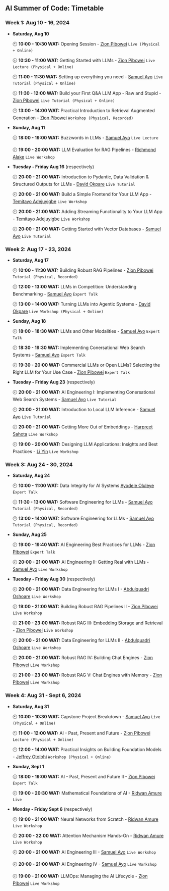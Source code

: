 ## AI Summer of Code: Timetable

### Week 1: Aug 10 - 16, 2024

- **Saturday, Aug 10**
  
  🕙 **10:00 - 10:30 WAT:** Opening Session - [Zion Pibowei](https://linkedin.com/in/zion-pibowei) `Live (Physical + Online)`
  
  🕥 **10:30 - 11:00 WAT:** Getting Started with LLMs - [Zion Pibowei](https://linkedin.com/in/zion-pibowei)  `Live Lecture (Physical + Online)`

  🕚 **11:00 - 11:30 WAT:** Setting up everything you need - [Samuel Ayo](https://www.linkedin.com/in/sam-ayo) `Live Tutorial (Physical + Online)`

  🕦 **11:30 - 12:00 WAT:** Build your First Q&A LLM App - Raw and Stupid - [Zion Pibowei](https://linkedin.com/in/zion-pibowei) `Live Tutorial (Physical + Online)`

  🕐 **13:00 - 14:00 WAT:** Practical Introduction to Retrieval Augmented Generation - [Zion Pibowei](https://linkedin.com/in/zion-pibowei) `Workshop (Physical, Recorded)`
    
- **Sunday, Aug 11**
 
  🕧 **18:00 - 19:00 WAT:** Buzzwords in LLMs - [Samuel Ayo](https://www.linkedin.com/in/sam-ayo) `Live Lecture`
  
  🕖 **19:00 - 20:00 WAT:** LLM Evaluation for RAG Pipelines - [Richmond Alake](https://www.linkedin.com/in/richmondalake) `Live Workshop`

- **Tuesday - Friday Aug 16** (respectively)
  
  🕗 **20:00 - 21:00 WAT:** Introduction to Pydantic, Data Validation & Structured Outputs for LLMs - [David Okpare](https://www.linkedin.com/in/david-okpare) `Live Tutorial`
  
  🕗 **20:00 - 21:00 WAT:** Build a Simple Frontend for Your LLM App - [Temitayo Adejuyigbe](https://www.linkedin.com/in/temitayo-adejuyigbe-943860127) `Live Workshop`

  🕗 **20:00 - 21:00 WAT:** Adding Streaming Functionality to Your LLM App - [Temitayo Adejuyigbe](https://www.linkedin.com/in/temitayo-adejuyigbe-943860127) `Live Workshop`

  🕗 **20:00 - 21:00 WAT:** Getting Started with Vector Databases - [Samuel Ayo](https://www.linkedin.com/in/sam-ayo) `Live Tutorial`


### Week 2: Aug 17 - 23, 2024

- **Saturday, Aug 17**
  
  🕙 **10:00 - 11:30 WAT:** Building Robust RAG Pipelines - [Zion Pibowei](https://linkedin.com/in/zion-pibowei) `Tutorial (Physical, Recorded)`

  🕕 **12:00 - 13:00 WAT:** LLMs in Competition: Understanding Benchmarking - [Samuel Ayo](https://www.linkedin.com/in/sam-ayo) `Expert Talk`

  🕜 **13:00 - 14:00 WAT:** Turning LLMs into Agentic Systems - [David Okpare](https://www.linkedin.com/in/david-okpare) `Live Workshop (Physical + Online)`

- **Sunday, Aug 18**
  
  🕖 **18:00 - 18:30 WAT:** LLMs and Other Modalities - [Samuel Ayo](https://www.linkedin.com/in/sam-ayo) `Expert Talk`

  🕖 **18:30 - 19:30 WAT:** Implementing Conersational Web Search Systems - [Samuel Ayo](https://www.linkedin.com/in/sam-ayo) `Expert Talk`
  
  🕗 **19:30 - 20:00 WAT:** Commercial LLMs or Open LLMs? Selecting the Right LLM for Your Use Case - [Zion Pibowei](https://linkedin.com/in/zion-pibowei) `Expert Talk`

- **Tuesday - Friday Aug 23** (respectively)
  
  🕗 **20:00 - 21:00 WAT:** AI Engineering I: Implementing Conersational Web Search Systems - [Samuel Ayo](https://www.linkedin.com/in/sam-ayo) `Live Tutorial`
  
  🕗 **20:00 - 21:00 WAT:** Introduction to Local LLM Inference - [Samuel Ayo](https://www.linkedin.com/in/sam-ayo) `Live Tutorial`

  🕗 **20:00 - 21:00 WAT:** Getting More Out of Embeddings - [Harpreet Sahota](https://www.linkedin.com/in/harpreetsahota204) `Live Workshop`
  
  🕖 **19:00 - 20:00 WAT:** Designing LLM Applications: Insights and Best Practices - [Li Yin](https://www.linkedin.com/in/li-yin-ai) `Live Workshop`
  

### Week 3: Aug 24 - 30, 2024

- **Saturday, Aug 24**
  
  🕙 **10:00 - 11:00 WAT:** Data Integrity for AI Systems [Ayodele Oluleye](https://www.linkedin.com/in/ayodele-oluleye-6a726b61) `Expert Talk`

  🕧 **11:30 - 13:00 WAT:** Software Engineering for LLMs - [Samuel Ayo](https://www.linkedin.com/in/sam-ayo) `Tutorial (Physical, Recorded)`

  🕐 **13:00 - 14:00 WAT:** Software Engineering for LLMs - [Samuel Ayo](https://www.linkedin.com/in/sam-ayo) `Tutorial (Physical, Recorded)`


- **Sunday, Aug 25**
  
  🕖 **19:00 - 19:40 WAT:** AI Engineering Best Practices for LLMs - [Zion Pibowei](https://linkedin.com/in/zion-pibowei) `Expert Talk`
  
  🕗 **20:00 - 21:00 WAT:** AI Engineering II: Getting Real with LLMs - [Samuel Ayo](https://www.linkedin.com/in/sam-ayo) `Live Workshop`
    

- **Tuesday - Friday Aug 30**  (respectively)
  
  🕗 **20:00 - 21:00 WAT:** Data Engineering for LLMs I - [Abdulquadri Oshoare](https://www.linkedin.com/in/abdulquadri-ayodeji) `Live Workshop`

  🕖 **19:00 - 21:00 WAT:** Building Robust RAG Pipelines II - [Zion Pibowei](https://linkedin.com/in/zion-pibowei) `Live Workshop`
  
  🕗 **21:00 - 23:00 WAT:** Robust RAG III: Embedding Storage and Retrieval - [Zion Pibowei](https://linkedin.com/in/zion-pibowei) `Live Workshop`

  🕗 **20:00 - 21:00 WAT:** Data Engineering for LLMs II - [Abdulquadri Oshoare](https://www.linkedin.com/in/abdulquadri-ayodeji) `Live Workshop`
  
  🕗 **20:00 - 21:00 WAT:** Robust RAG IV: Building Chat Engines - [Zion Pibowei](https://linkedin.com/in/zion-pibowei) `Live Workshop`

  🕗 **21:00 - 23:00 WAT:** Robust RAG V: Chat Engines with Memory - [Zion Pibowei](https://linkedin.com/in/zion-pibowei) `Live Workshop`

  
### Week 4: Aug 31 - Sept 6, 2024

- **Saturday, Aug 31**
  
  🕙 **10:00 - 10:30 WAT:** Capstone Project Breakdown - [Samuel Ayo](https://www.linkedin.com/in/sam-ayo) `Live (Physical + Online)`

  🕚 **11:00 - 12:00 WAT:** AI - Past, Present and Future - [Zion Pibowei](https://linkedin.com/in/zion-pibowei) `Lecture (Physical + Online)`

  🕛 **12:00 - 14:00 WAT:** Practical Insights on Building Foundation Models - [Jeffrey Otoibhi](https://twitter.com/Jeffreypaul_) `Workshop (Physical + Online)`

  <!-- 🕐 **13:00 - 14:00 WAT:** What Have We Achieved So Far? - [Zion Pibowei](https://linkedin.com/in/zion-pibowei) `Live (Physical + Online)` -->

- **Sunday, Sept 1**

  🕧 **18:00 - 19:00 WAT:** AI - Past, Present and Future II - [Zion Pibowei](https://linkedin.com/in/zion-pibowei) `Expert Talk`

  🕖 **19:00 - 20:30 WAT:** Mathematical Foundations of AI - [Ridwan Amure](https://www.linkedin.com/in/ridwan-amure) `Live`

  
- **Monday - Friday Sept 6**  (respectively)

  🕖 **19:00 - 21:00 WAT:** Neural Networks from Scratch  - [Ridwan Amure](https://www.linkedin.com/in/ridwan-amure) `Live Workshop`
  
  🕗 **20:00 - 22:00 WAT:** Attention Mechanism Hands-On - [Ridwan Amure](https://www.linkedin.com/in/ridwan-amure) `Live Workshop`

  🕗 **20:00 - 21:00 WAT:** AI Engineering III - [Samuel Ayo](https://www.linkedin.com/in/sam-ayo) `Live Workshop`
  
  🕗 **20:00 - 21:00 WAT:** AI Engineering IV - [Samuel Ayo](https://www.linkedin.com/in/sam-ayo) `Live Workshop`

  <!-- 🕗 **20:00 - 21:00 WAT:** AI Engineering: Solving Latency Bottlenecks - [Samuel Ayo](https://www.linkedin.com/in/sam-ayo) `Live Workshop` -->
  
  🕖 **19:00 - 21:00 WAT:** LLMOps: Managing the AI Lifecycle - [Zion Pibowei](https://linkedin.com/in/zion-pibowei) `Live Workshop`


<!-- - **Other Sessions (schedule not finalised)**
  - Generative Deep Learning
  - LLMs from First Principles
  - Causal Language Modelling & the State-of-the-Art -->
